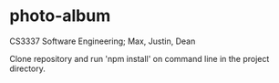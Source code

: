 # photo-album
CS3337 Software Engineering; Max, Justin, Dean

Clone repository and run 'npm install' on command line in the project directory.
